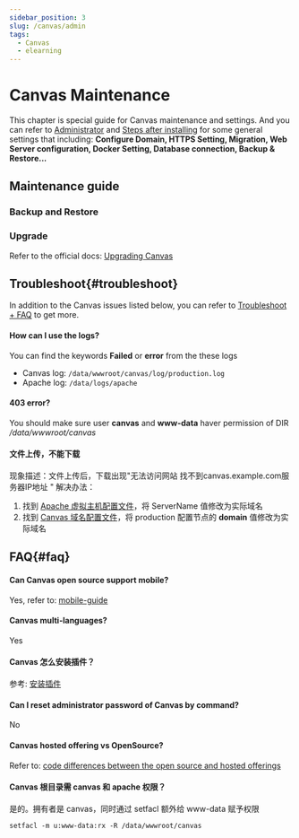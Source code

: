 ```yaml
---
sidebar_position: 3
slug: /canvas/admin
tags:
  - Canvas
  - elearning
---
```


# Canvas Maintenance

This chapter is special guide for Canvas maintenance and settings. And you can refer to [Administrator](../administrator) and [Steps after installing](../install/setup) for some general settings that including: **Configure Domain, HTTPS Setting, Migration, Web Server configuration, Docker Setting, Database connection, Backup & Restore...**  

## Maintenance guide

### Backup and Restore
   
### Upgrade

Refer to the official docs: [Upgrading Canvas](https://github.com/instructure/canvas-lms/wiki/Upgrading)


## Troubleshoot{#troubleshoot}

In addition to the Canvas issues listed below, you can refer to [Troubleshoot + FAQ](../troubleshoot) to get more. 

#### How can I use the logs?

You can find the keywords **Failed** or **error** from the these logs

* Canvas log: `/data/wwwroot/canvas/log/production.log`
* Apache log: `/data/logs/apache`

#### 403 error?

You should make sure user **canvas** and **www-data** haver permission of DIR */data/wwwroot/canvas*

#### 文件上传，不能下载

现象描述：文件上传后，下载出现"无法访问网站 找不到canvas.example.com服务器IP地址 "
解决办法：

1. 找到 [Apache 虚拟主机配置文件](../administrator/parameter)，将 ServerName 值修改为实际域名
2. 找到 [Canvas 域名配置文件](../canvas#path)，将 production 配置节点的 **domain** 值修改为实际域名

## FAQ{#faq}

#### Can Canvas open source support mobile?

Yes, refer to: [mobile-guide](https://community.canvaslms.com/community/answers/guides/mobile-guide)

#### Canvas multi-languages?

Yes

#### Canvas 怎么安装插件？

参考: [安装插件](../canvas#plugin)

#### Can I reset administrator password of Canvas by command?

No

#### Canvas hosted offering vs OpenSource?

Refer to: [code differences between the open source and hosted offerings](https://github.com/instructure/canvas-lms/wiki/FAQ#does-canvas-support-any-extensions)

#### Canvas 根目录需 canvas 和 apache 权限？

是的。拥有者是 canvas，同时通过 setfacl 额外给 www-data 赋予权限

```
setfacl -m u:www-data:rx -R /data/wwwroot/canvas
```

